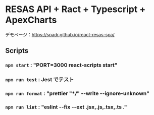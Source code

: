 # RESAS API + Ract + Typescript + ApexCharts
デモページ：https://spadr.github.io/react-resas-spa/

## Scripts

### `npm start` : "PORT=3000 react-scripts start"

### `npm run test` : Jest でテスト

### `npm run format` : "prettier \"\*_/_\" --write --ignore-unknown"

### `npm run lint` : "eslint --fix --ext .jsx,.js,.tsx,.ts ."

